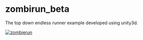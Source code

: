 # zombirun_beta
The top down endless runner example developed using unity3d.

[![zombierun](https://img.youtube.com/vi/qZ4YS4RERjw/0.jpg)](https://www.youtube.com/watch?v=qZ4YS4RERjw)
